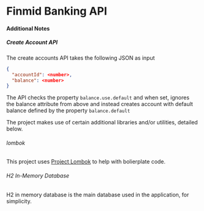 # Finmid Banking API

#### Additional Notes

##### Create Account API
The create accounts API takes the following JSON as input
```json
{
  "accountId": <number>,
  "balance": <number>
}
```
The API checks the property `balance.use.default` and when set, ignores the balance attribute 
from above and instead creates account with default balance defined by the property `balance.default`

The project makes use of certain additional libraries and/or utilities, detailed below.

###### lombok
This project uses [Project Lombok](https://projectlombok.org) to help with bolierplate code.

###### H2 In-Memory Database
H2 in memory database is the main database used in the application, for simplicity.

